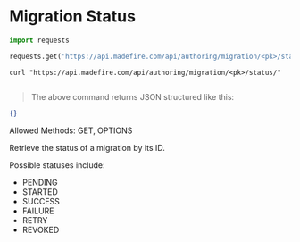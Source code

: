 # Migration Status

```python
import requests

requests.get('https://api.madefire.com/api/authoring/migration/<pk>/status/')
```

```shell
curl "https://api.madefire.com/api/authoring/migration/<pk>/status/"
```

```javascript
```

> The above command returns JSON structured like this:

```json
{}
```

Allowed Methods: GET, OPTIONS

Retrieve the status of a migration by its ID.

Possible statuses include:
- PENDING
- STARTED
- SUCCESS
- FAILURE
- RETRY
- REVOKED
